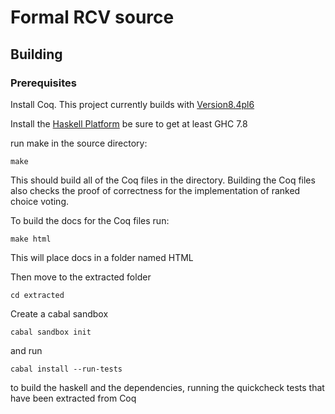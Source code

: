 # Formal RCV source

## Building

### Prerequisites

Install Coq. This project currently builds with
[Version8.4pl6](https://coq.inria.fr/coq-84) 

Install the
[Haskell Platform](https://www.haskell.org/platform/) be sure to get
at least GHC 7.8

run make in the source directory:
```
make
```

This should build all of the Coq files in the directory. Building the
Coq files also checks the proof of correctness for the implementation
of ranked choice voting.

To build the docs for the Coq files run:
```
make html
```

This will place docs in a folder named HTML

Then move to the extracted folder
```
cd extracted
```

Create a cabal sandbox

```
cabal sandbox init
```

and run

```
cabal install --run-tests
```

to build the haskell and the dependencies, running the quickcheck
tests that have been extracted from Coq




